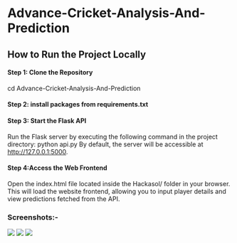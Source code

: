 # Advance-Cricket-Analysis-And-Prediction

## How to Run the Project Locally

#### Step 1: Clone the Repository
cd Advance-Cricket-Analysis-And-Prediction

#### Step 2: install packages from requirements.txt

#### Step 3: Start the Flask API
Run the Flask server by executing the following command in the project directory:
python api.py
By default, the server will be accessible at http://127.0.0.1:5000.

#### Step 4:Access the Web Frontend

Open the index.html file located inside the Hackasol/ folder in your browser.
This will load the website frontend, allowing you to input player details and view predictions fetched from the API.


### Screenshots:-
<img src="https://github.com/user-attachments/assets/4f1f451e-fe26-43c2-98e7-446e42aaf28a" width=auto>
<img src="https://github.com/user-attachments/assets/3804873e-aa18-4407-8da6-c511132bd2f4" width=auto>
<img src="https://github.com/user-attachments/assets/22f6b9d7-43ba-4e78-a986-e43cea85ec19" width=auto>

